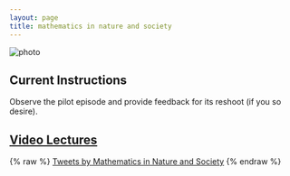 ```yaml
---
layout: page
title: mathematics in nature and society
---
```


![photo](https://uvm.edu/~bfemery/MiNS_logo_cropped.png)

## Current Instructions
Observe the pilot episode and provide feedback for its reshoot (if you so desire).

## [Video Lectures](https://dbemerydt.github.io/math017lectures)

{% raw %}
<a class="twitter-timeline" data-height="600" href="https://twitter.com/MiNS_UVM?ref_src=twsrc%5Etfw">Tweets by Mathematics in Nature and Society</a> <script async src="https://platform.twitter.com/widgets.js" charset="utf-8"></script>
{% endraw %}
